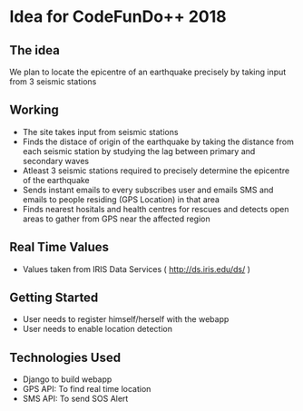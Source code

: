 # Idea for CodeFunDo++ 2018
## The idea
We plan to locate the epicentre of an earthquake precisely by taking input from 3 seismic stations

## Working
* The site takes input from seismic stations
* Finds the distace of origin of the earthquake by taking the distance from each seismic station by studying the lag between primary and secondary waves
* Atleast 3 seismic stations required to precisely determine the epicentre of the earthquake
* Sends instant emails to every subscribes user and emails SMS and emails to people residing (GPS Location) in that area
* Finds nearest hositals and health centres for rescues and detects open areas to gather from GPS near the affected region

## Real Time Values
* Values taken from IRIS Data Services ( http://ds.iris.edu/ds/ )

## Getting Started
* User needs to register himself/herself with the webapp 
* User needs to enable location detection

## Technologies Used
* Django to build webapp
* GPS API: To find real time location
* SMS API: To send SOS Alert
